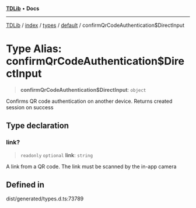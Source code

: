 [**TDLib**](../../../../../../README.md) • **Docs**

***

[TDLib](../../../../../../modules.md) / [index](../../../../../README.md) / [types](../../../README.md) / [default](../README.md) / confirmQrCodeAuthentication$DirectInput

# Type Alias: confirmQrCodeAuthentication$DirectInput

> **confirmQrCodeAuthentication$DirectInput**: `object`

Confirms QR code authentication on another device. Returns created session on success

## Type declaration

### link?

> `readonly` `optional` **link**: `string`

A link from a QR code. The link must be scanned by the in-app camera

## Defined in

dist/generated/types.d.ts:73789
